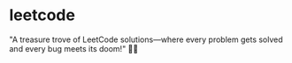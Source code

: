 # leetcode
"A treasure trove of LeetCode solutions—where every problem gets solved and every bug meets its doom!" 🦾💥
